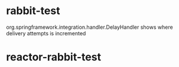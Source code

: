 # rabbit-test
org.springframework.integration.handler.DelayHandler shows where delivery attempts is incremented
# reactor-rabbit-test
